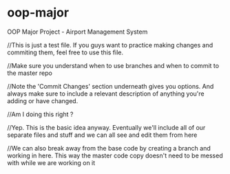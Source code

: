 # oop-major
OOP Major Project - Airport Management System

//This is just a test file. If you guys want to practice making changes and commiting them, feel free to use this file.

//Make sure you understand when to use branches and when to commit to the master repo

//Note the 'Commit Changes' section underneath gives you options. And always make sure to include a relevant description of anything you're adding or have changed.

//Am I doing this right ?

//Yep. This is the basic idea anyway. Eventually we'll include all of our separate files and stuff and we can all see and edit them from here

//We can also break away from the base code by creating a branch and working in here. This way the master code copy doesn't need to be messed with while we are working on it
